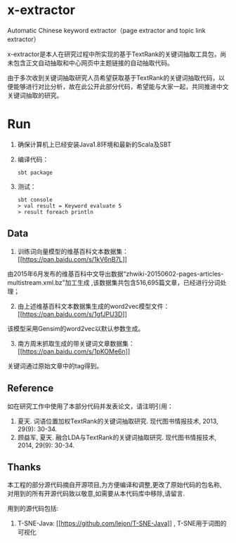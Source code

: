 # x-extractor
Automatic Chinese keyword extractor（page extractor and topic link extractor）

x-extractor是本人在研究过程中所实现的基于TextRank的关键词抽取工具包，尚未包含正文自动抽取和中心网页中主题链接的自动抽取代码。

由于多次收到关键词抽取研究人员希望获取基于TextRank的关键词抽取代码，以便能够进行对比分析，故在此公开此部分代码，希望能与大家一起，共同推进中文关键词抽取的研究。


# Run

1. 确保计算机上已经安装Java1.8环境和最新的Scala及SBT

2. 编译代码：
	```
	sbt package
	```
3. 测试：
	```
	sbt console
    > val result = Keyword evaluate 5
    > result foreach println
	```

## Data
1. 训练词向量模型的维基百科文本数据集： [[https://pan.baidu.com/s/1kV6nB7L]]

由2015年6月发布的维基百科中文导出数据“zhwiki-20150602-pages-articles-multistream.xml.bz”加工生成 ,该数据集共包含516,695篇文章，已经进行分词处理；

2. 由上述维基百科文本数据集生成的word2vec模型文件：[[https://pan.baidu.com/s/1gfJPU3D]]

该模型采用Gensim的word2vec以默认参数生成。

3. 南方周末抓取生成的带关键词文章数据集：[[https://pan.baidu.com/s/1pKOMe6n]]

关键词通过原始文章中的tag得到。


## Reference

如在研究工作中使用了本部分代码并发表论文，请注明引用：

1. 夏天. 词语位置加权TextRank的关键词抽取研究. 现代图书情报技术, 2013, 29(9): 30-34.
2. 顾益军, 夏天. 融合LDA与TextRank的关键词抽取研究. 现代图书情报技术, 2014, 29(9): 30-34.


## Thanks

本工程的部分源代码摘自开源项目,为方便编译和调整,更改了原始代码的包名称, 对用到的所有开源代码致以敬意,如需要从本代码库中移除,请留言.

用到的源代码包括:

1. T-SNE-Java: [[https://github.com/lejon/T-SNE-Java]] , T-SNE用于词图的可视化

